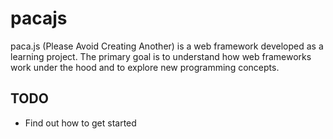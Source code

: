 # pacajs
paca.js (Please Avoid Creating Another) is a web framework developed as a learning project. The primary goal is to understand how web frameworks work under the hood and to explore new programming concepts.

## TODO
- Find out how to get started
